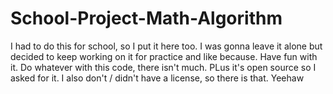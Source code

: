 # School-Project-Math-Algorithm
I had to do this for school, so I put it here too. I was gonna leave it alone but decided to keep working on it for practice and like because. Have fun with it.
Do whatever with this code, there isn't much. PLus it's open source so I asked for it. I also don't / didn't have a license, so there is that.
Yeehaw

